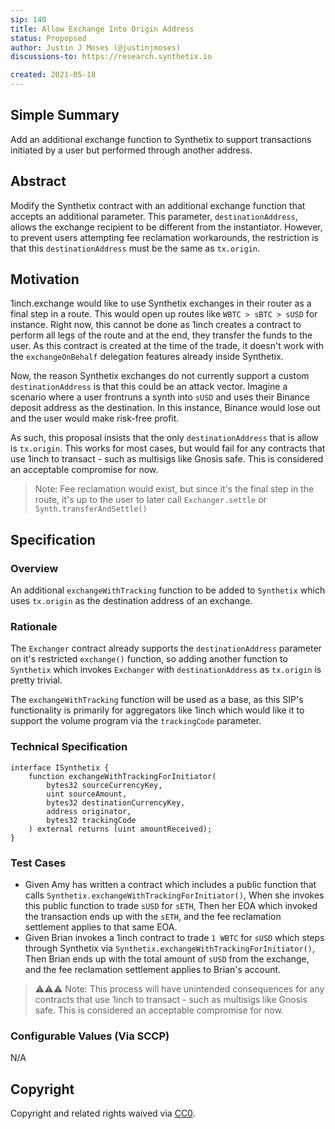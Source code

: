 ```yaml
---
sip: 140
title: Allow Exchange Into Origin Address
status: Propopsed
author: Justin J Moses (@justinjmoses)
discussions-to: https://research.synthetix.io

created: 2021-05-18
---
```


<!--You can leave these HTML comments in your merged SIP and delete the visible duplicate text guides, they will not appear and may be helpful to refer to if you edit it again. This is the suggested template for new SIPs. Note that an SIP number will be assigned by an editor. When opening a pull request to submit your SIP, please use an abbreviated title in the filename, `sip-draft_title_abbrev.md`. The title should be 44 characters or less.-->

## Simple Summary

<!--"If you can't explain it simply, you don't understand it well enough." Simply describe the outcome the proposed changes intends to achieve. This should be non-technical and accessible to a casual community member.-->

Add an additional exchange function to Synthetix to support transactions initiated by a user but performed through another address.

## Abstract

<!--A short (~200 word) description of the proposed change, the abstract should clearly describe the proposed change. This is what *will* be done if the SIP is implemented, not *why* it should be done or *how* it will be done. If the SIP proposes deploying a new contract, write, "we propose to deploy a new contract that will do x".-->

Modify the Synthetix contract with an additional exchange function that accepts an additional parameter. This parameter, `destinationAddress`, allows the exchange recipient to be different from the instantiator. However, to prevent users attempting fee reclamation workarounds, the restriction is that this `destinationAddress` must be the same as `tx.origin`.

## Motivation

<!--This is the problem statement. This is the *why* of the SIP. It should clearly explain *why* the current state of the protocol is inadequate.  It is critical that you explain *why* the change is needed, if the SIP proposes changing how something is calculated, you must address *why* the current calculation is innaccurate or wrong. This is not the place to describe how the SIP will address the issue!-->

1inch.exchange would like to use Synthetix exchanges in their router as a final step in a route. This would open up routes like `WBTC > sBTC > sUSD` for instance. Right now, this cannot be done as 1inch creates a contract to perform all legs of the route and at the end, they transfer the funds to the user. As this contract is created at the time of the trade, it doesn't work with the `exchangeOnBehalf` delegation features already inside Synthetix.

Now, the reason Synthetix exchanges do not currently support a custom `destinationAddress` is that this could be an attack vector. Imagine a scenario where a user frontruns a synth into `sUSD` and uses their Binance deposit address as the destination. In this instance, Binance would lose out and the user would make risk-free profit.

As such, this proposal insists that the only `destinationAddress` that is allow is `tx.origin`. This works for most cases, but would fail for any contracts that use 1inch to transact - such as multisigs like Gnosis safe. This is considered an acceptable compromise for now.

> Note: Fee reclamation would exist, but since it's the final step in the route, it's up to the user to later call `Exchanger.settle` or `Synth.transferAndSettle()`

## Specification

<!--The specification should describe the syntax and semantics of any new feature, there are five sections
1. Overview
2. Rationale
3. Technical Specification
4. Test Cases
5. Configurable Values
-->

### Overview

<!--This is a high level overview of *how* the SIP will solve the problem. The overview should clearly describe how the new feature will be implemented.-->

An additional `exchangeWithTracking` function to be added to `Synthetix` which uses `tx.origin` as the destination address of an exchange.

### Rationale

<!--This is where you explain the reasoning behind how you propose to solve the problem. Why did you propose to implement the change in this way, what were the considerations and trade-offs. The rationale fleshes out what motivated the design and why particular design decisions were made. It should describe alternate designs that were considered and related work. The rationale may also provide evidence of consensus within the community, and should discuss important objections or concerns raised during discussion.-->

The `Exchanger` contract already supports the `destinationAddress` parameter on it's restricted `exchange()` function, so adding another function to `Synthetix` which invokes `Exchanger` with `destinationAddress` as `tx.origin` is pretty trivial.

The `exchangeWithTracking` function will be used as a base, as this SIP's functionality is primarily for aggregators like 1inch which would like it to support the volume program via the `trackingCode` parameter.

### Technical Specification

<!--The technical specification should outline the public API of the changes proposed. That is, changes to any of the interfaces Synthetix currently exposes or the creations of new ones.-->

```solidity
interface ISynthetix {
    function exchangeWithTrackingForInitiator(
        bytes32 sourceCurrencyKey,
        uint sourceAmount,
        bytes32 destinationCurrencyKey,
        address originator,
        bytes32 trackingCode
    ) external returns (uint amountReceived);
}
```

### Test Cases

<!--Test cases for an implementation are mandatory for SIPs but can be included with the implementation..-->

- Given Amy has written a contract which includes a public function that calls `Synthetix.exchangeWithTrackingForInitiator()`, When she invokes this public function to trade `sUSD` for `sETH`, Then her EOA which invoked the transaction ends up with the `sETH`, and the fee reclamation settlement applies to that same EOA.
- Given Brian invokes a 1inch contract to trade `1 WBTC` for `sUSD` which steps through Synthetix via `Synthetix.exchangeWithTrackingForInitiator()`, Then Brian ends up with the total amount of `sUSD` from the exchange, and the fee reclamation settlement applies to Brian's account.

> ⚠️⚠️⚠️ Note: This process will have unintended consequences for any contracts that use 1inch to transact - such as multisigs like Gnosis safe. This is considered an acceptable compromise for now.

### Configurable Values (Via SCCP)

<!--Please list all values configurable via SCCP under this implementation.-->

N/A

## Copyright

Copyright and related rights waived via [CC0](https://creativecommons.org/publicdomain/zero/1.0/).
